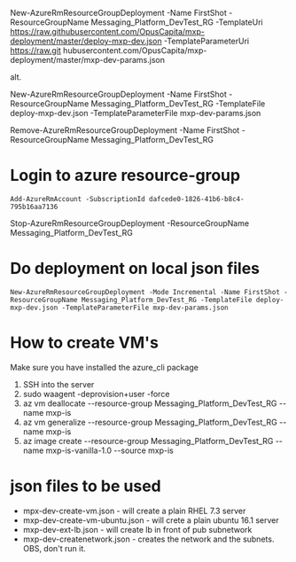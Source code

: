 New-AzureRmResourceGroupDeployment -Name FirstShot -ResourceGroupName Messaging_Platform_DevTest_RG -TemplateUri https://raw.githubusercontent.com/OpusCapita/mxp-deployment/master/deploy-mxp-dev.json -TemplateParameterUri https://raw.git
hubusercontent.com/OpusCapita/mxp-deployment/master/mxp-dev-params.json

alt.


New-AzureRmResourceGroupDeployment -Name FirstShot -ResourceGroupName Messaging_Platform_DevTest_RG -TemplateFile deploy-mxp-dev.json -TemplateParameterFile mxp-dev-params.json

Remove-AzureRmResourceGroupDeployment -Name FirstShot -ResourceGroupName Messaging_Platform_DevTest_RG



# Login to azure resource-group

    Add-AzureRmAccount -SubscriptionId dafcede0-1826-41b6-b8c4-795b16aa7136


Stop-AzureRmResourceGroupDeployment -ResourceGroupName Messaging_Platform_DevTest_RG

# Do deployment on local json files

    New-AzureRmResourceGroupDeployment -Mode Incremental -Name FirstShot -ResourceGroupName Messaging_Platform_DevTest_RG -TemplateFile deploy-mxp-dev.json -TemplateParameterFile mxp-dev-params.json


# How to create VM's

Make sure you have installed the azure_cli package

1. SSH into the server
2. sudo waagent -deprovision+user -force
3. az vm deallocate --resource-group Messaging_Platform_DevTest_RG --name mxp-is
4. az vm generalize --resource-group Messaging_Platform_DevTest_RG --name mxp-is
5. az image create --resource-group Messaging_Platform_DevTest_RG --name mxp-is-vanilla-1.0 --source mxp-is


# json files to be used

* mpx-dev-create-vm.json        - will create a plain RHEL 7.3 server
* mxp-dev-create-vm-ubuntu.json - will crete a plain ubuntu 16.1 server
* mxp-dev-ext-lb.json - will create lb in front of pub subnetwork
* mxp-dev-createnetwork.json - creates the network and the subnets. OBS, don't run it.
